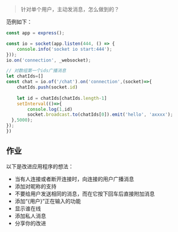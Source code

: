 >针对单个用户，主动发消息，怎么做到的？


范例如下：
```js
const app = express();

const io = socket(app.listen(444, () => {
    console.info('socket io start:444');
}));
io.on('connection', _websocket);

// 对数组第一个ids广播消息
let chatIds=[]
const chat = io.of('/chat').on('connection',(socket)=>{
    chatIds.push(socket.id)
    
    let id = chatIds[chatIds.length-1]
    setInterval(()=>{
        console.log(1,id)
        socket.broadcast.to(chatIds[0]).emit('hello', 'axxxx');
  },5000);
});
})


```
## 作业

以下是改进应用程序的想法：
- 当有人连接或者断开连接时，向连接的用户广播消息
- 添加对昵称的支持
- 不要给用户发送相同的消息，而在它按下回车后直接附加消息
- 添加“{用户}”正在输入的功能
- 显示谁在线
- 添加私人消息
- 分享你的改进
